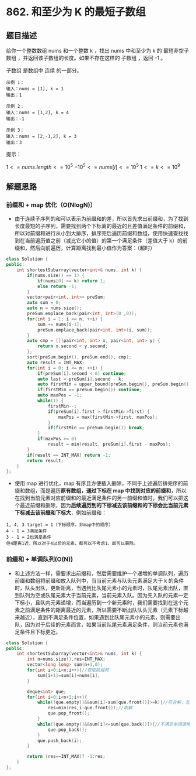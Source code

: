 # 862. 和至少为 K 的最短子数组

## 题目描述

给你一个整数数组 nums 和一个整数 k ，找出 nums 中和至少为 k 的 最短非空子数组 ，并返回该子数组的长度。如果不存在这样的 子数组 ，返回 -1 。

子数组 是数组中 连续 的一部分。

```
示例 1：
输入：nums = [1], k = 1
输出：1

示例 2：
输入：nums = [1,2], k = 4
输出：-1

示例 3：
输入：nums = [2,-1,2], k = 3
输出：3
```

提示：

$1 <= nums.length <= 10^5$
$-10^5 <= nums[i] <= 10^5$
$1 <= k <= 10^9$

## 解题思路

### 前缀和 + map 优化（O(NlogN)）

- 由于连续子序列的和可以表示为前缀和的差，所以首先求出前缀和，为了找到长度最短的子序列，需要找到两个下标离的最近的且差值满足条件的前缀和，所以对前缀和进行从小到大排序，排序完后遍历前缀和数组，使用快速查找找到在当前遍历值之前（减比它小的值）的第一个满足条件（差值大于 k）的前缀和，然后向前遍历，计算距离找到最小值作为答案：（超时）

```cpp
class Solution {
public:
    int shortestSubarray(vector<int>& nums, int k) {
        if(nums.size() == 1) {
            if(nums[0] >= k) return 1;
            else return -1;
        }
        vector<pair<int, int>> preSum;
        auto sum = 0;
        auto n = nums.size();
        preSum.emplace_back(pair<int, int>(0 ,0));
        for(int i = 1; i <= n; ++i) {
            sum += nums[i-1];
            preSum.emplace_back(pair<int, int>(i, sum));
        }
        auto cmp = [](pair<int, int> x, pair<int, int> y) {
            return x.second < y.second;
        };
        sort(preSum.begin(), preSum.end(), cmp);
        auto result = INT_MAX;
        for(int i = 0; i <= n; ++i) {
            if(preSum[i].second < 0) continue;
            auto last = preSum[i].second - k;
            auto firstMin = upper_bound(preSum.begin(), preSum.begin() + i - 1, pair<int, int>(0, last), cmp);
            if(firstMin == preSum.begin()) continue;
            auto maxPos = -1;
            while(1) {
                firstMin--;
                if(preSum[i].first > firstMin->first) {
                    maxPos = max(firstMin->first, maxPos);
                }
                if(firstMin == preSum.begin()) break;
            }
            if(maxPos >= 0)
                result = min(result, preSum[i].first - maxPos);
        }
        if(result == INT_MAX) return -1;
        return result;
    }
};
```

- 使用 map 进行优化，map 有序且方便插入删除，不同于上述遍历排完序的前缀和数组，而是遍历**原有数组，通过下标在 map 中找到对应的前缀和**，所以在找到当前元素对应前缀和的最近满足条件的另一前缀和值时，我们可以把这个最近前缀和删除，因为**后续遍历到的下标减去该前缀和的下标会比当前元素下标减去该前缀和下标大**，例如前缀和：

```
1, 4, 3 target = 1（下标顺序，非map中的顺序）
4 - 1 = 3满足条件
3 - 1 = 2也满足条件
但4距离1近，所以对于4以后的元素，都可以不考虑1，即可以删除。
```

### 前缀和 + 单调队列(O(N))

- 和上述方法一样，需要求出前缀和，然后需要维护一个递增的单调队列，遍历前缀和数组将前缀和放入队列中，当当前元素与队头元素满足大于 k 的条件时，队头出队，更新距离，当遇到比队尾元素小的元素时，队尾元素出队，直到队列为空或队尾元素大于当前元素，当前元素入队。因为先入队的元素一定下标小，且队内元素递增，而当遍历到一个新元素时，我们需要找到在这个元素之前满足条件的距离最近的元素，所以需要不断出队队头元素（元素下标越来越近），直到不满足条件位置，如果遇到比队尾元素小的元素，则需要出队，因为对于后续的元素而言，如果当前队尾元素满足条件，则当前元素也满足条件且下标更近。

```cpp
class Solution {
public:
    int shortestSubarray(vector<int>& nums, int k) {
        int n=nums.size(),res=INT_MAX;
        vector<long long> sum(n+1,0);
        for(int i=0;i<n;i++){//获取前缀和
            sum[i+1]=sum[i]+nums[i];
        }

        deque<int> que;
        for(int i=0;i<n+1;i++){
            while(!que.empty()&&sum[i]-sum[que.front()]>=k){//符合解，左出
                res=min(res,i-que.front());//取解
                que.pop_front();
            }
            while(!que.empty()&&sum[i]<=sum[que.back()]){//不满足单调递增，右出
                que.pop_back();
            }
            que.push_back(i);
        }

        return (res==INT_MAX)? -1:res;
    }
};
```
